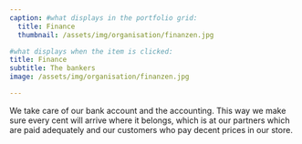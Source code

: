 ```yaml
---
caption: #what displays in the portfolio grid:
  title: Finance
  thumbnail: /assets/img/organisation/finanzen.jpg

#what displays when the item is clicked:
title: Finance
subtitle: The bankers
image: /assets/img/organisation/finanzen.jpg

---
```

We take care of our bank account and the accounting. This way we make sure every cent will arrive where it belongs, which is at our partners which are paid adequately and our customers who pay decent prices in our store.
